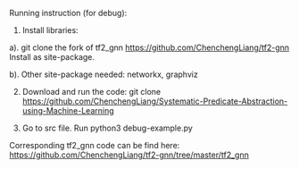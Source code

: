 Running instruction (for debug):

1. Install libraries:


a). git clone the fork of tf2_gnn
https://github.com/ChenchengLiang/tf2-gnn
Install as site-package.

b). Other site-package needed: 
networkx,
graphviz

2. Download and run the code:
git clone https://github.com/ChenchengLiang/Systematic-Predicate-Abstraction-using-Machine-Learning

3. Go to src file. Run python3 debug-example.py


Corresponding tf2_gnn code can be find here:
https://github.com/ChenchengLiang/tf2-gnn/tree/master/tf2_gnn
